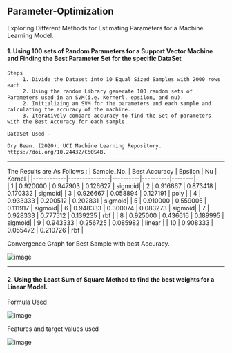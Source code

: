 ## Parameter-Optimization
Exploring Different Methods for Estimating Parameters for a Machine Learning Model.

#### 1. Using 100 sets of Random Parameters for a Support Vector Machine and Finding the Best Parameter Set for the specific DataSet
    Steps
         1. Divide the Dataset into 10 Equal Sized Samples with 2000 rows each.
         2. Using the random Library generate 100 random sets of Parameters used in an SVM(i.e. Kernerl, epsilon, and nu).
         2. Initializing an SVM for the parameters and each sample and calculating the accuracy of the machine.
         3. Iteratively compare accuracy to find the Set of parameters with the Best Accuracy for each sample.
         
    DataSet Used - 
    
    Dry Bean. (2020). UCI Machine Learning Repository. https://doi.org/10.24432/C50S4B.
---
The Results are As Follows :
| Sample_No. | Best Accuracy | Epsilon  | Nu       | Kernel |
|------------|---------------|----------|----------|--------|                           
| 1          | 0.920000      | 0.947903 | 0.126627 | sigmoid|
| 2          | 0.916667      | 0.873418 | 0.170332 | sigmoid|
| 3          | 0.926667      | 0.058894 | 0.127191 | poly   |
| 4          | 0.933333      | 0.200512 | 0.202831 | sigmoid|
| 5          | 0.910000      | 0.559005 | 0.111917 | sigmoid|
| 6          | 0.948333      | 0.300074 | 0.083273 | sigmoid|
| 7          | 0.928333      | 0.777512 | 0.139235 | rbf    |
| 8          | 0.925000      | 0.436616 | 0.189995 | sigmoid|
| 9          | 0.943333      | 0.256725 | 0.085982 | linear |
| 10         | 0.908333      | 0.055472 | 0.210726 | rbf    |

Convergence Graph for Best Sample with best Accuracy.

![image](https://github.com/Pratham20ag/Parameter-Optimization/assets/124654924/a8019522-5378-4740-b4f0-432b311d2b2e)



---
#### 2. Using the Least Sum of Square Method to find the best weights for a Linear Model.

Formula Used

![image](https://github.com/Pratham20ag/Parameter-Optimization/assets/124654924/c6f72a4d-27bf-43aa-ad50-67a846fa41ca)



Features and target values used


![image](https://github.com/Pratham20ag/Parameter-Optimization/assets/124654924/82df8a89-5005-431e-a63f-3b60540c7a2f)




